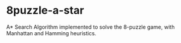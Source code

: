 # 8puzzle-a-star
A* Search Algorithm implemented to solve the 8-puzzle game, with Manhattan and Hamming heuristics.

